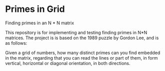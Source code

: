 # Primes in Grid
Finding primes in an N * N matrix

This repository is for implementing and testing finding primes in N*N matrices.
The project is is based on the 1989 puzzle by Gordon Lee, and is as follows:

Given a grid of numbers, how many distinct primes can you find embedded in the matrix, regarding that you can read the lines or part of them, in form vertical, horizontal or diagonal orientation, in both directions.
